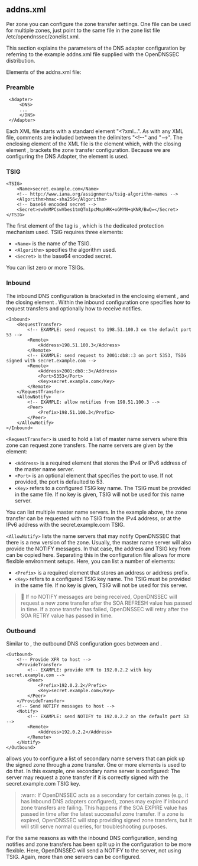 ## addns.xml

Per zone you can configure the zone transfer settings. One file can be used for multiple zones, just point to the same file in the zone list file /etc/opendnssec/zonelist.xml.

This section explains the parameters of the DNS adapter configuration by referring to the example addns.xml file supplied with the OpenDNSSEC distribution. 

Elements of the addns.xml file:

### Preamble

     <Adapter>
         <DNS>
         ...
         </DNS>
     </Adapter>

Each XML file starts with a standard element "<?xml...". As with any XML file, comments are included between the delimiters "<!--" and "–>". The enclosing element of the XML file is the element <Adapter> which, with the closing element </Adapter>, brackets the zone transfer configuration. Because we are configuring the DNS Adapter, the element <DNS> is used.

### TSIG

    <TSIG>
        <Name>secret.example.com</Name>
        <!-- http://www.iana.org/assignments/tsig-algorithm-names -->
        <Algorithm>hmac-sha256</Algorithm>
        <!-- base64 encoded secret -->
        <Secret>sw0nMPCswVbes1tmQTm1pcMmpNRK+oGMYN+qKNR/BwQ=</Secret>
    </TSIG>

The first element of the <DNS> tag is <TSIG>, which is the dedicated protection mechanism used. TSIG requires three elements:

- ``<Name>`` is the name of the TSIG.
- ``<Algorithm>`` specifies the algorithm used.
- ``<Secret>`` is the base64 encoded secret.

You can list zero or more TSIGs.

### Inbound

The inbound DNS configuration is bracketed in the enclosing element <Inbound>, and the closing element </Inbound>.  Within the inbound configuration one specifies how to request transfers and optionally how to receive notifies.

    <Inbound>
        <RequestTransfer>
            <!-- EXAMPLE: send request to 198.51.100.3 on the default port 53 -->
            <Remote>
                <Address>198.51.100.3</Address>
            </Remote>
            <!-- EXAMPLE: send request to 2001:db8::3 on port 5353, TSIG signed with secret.example.com -->
            <Remote>
                <Address>2001:db8::3</Address>
                <Port>5353</Port>
                <Key>secret.example.com</Key>
            </Remote>
        </RequestTransfer>
        <AllowNotify>
            <!-- EXAMPLE: allow notifies from 198.51.100.3 -->
            <Peer>
                <Prefix>198.51.100.3</Prefix>
            </Peer>
        </AllowNotify>
    </Inbound>

``<RequestTransfer>`` is used to hold a list of master name servers where this zone can request zone transfers. The name servers are given by the <Remote> element:

- ``<Address>`` is a required element that stores the IPv4 or IPv6 address of the master name server.
- ``<Port>`` is an optional element that specifies the port to use. If not provided, the port is defaulted to 53.
- ``<Key>`` refers to a configured TSIG key name. The TSIG must be provided in the same file. If no key is given, TSIG will not be used for this name server.

You can list multiple master name servers. In the example above, the zone transfer can be requested with no TSIG from the IPv4 address, or at the IPv6 address with the secret.example.com TSIG.

``<AllowNotify>`` lists the name servers that may notify OpenDNSSEC that there is a new version of the zone. Usually, the master name server will also provide the NOTIFY messages. In that case, the address and TSIG key from <RequestTransfer> can be copied here. Separating this in the configuration file allows for more flexible environment setups. Here, you can list a number of <Peer> elements:

- ``<Prefix>`` is a required element that stores an address or address prefix.
- ``<Key>`` refers to a configured TSIG key name. The TSIG must be provided in the same file. If no key is given, TSIG will not be used for this server.

> :memo:
> If no NOTIFY messages are being received, OpenDNSSEC will request a new zone transfer after the SOA REFRESH value has passed in time. If a zone transfer has failed, OpenDNSSEC will retry after the SOA RETRY value has passed in time.

### Outbound

Similar to <Inbound>, the outbound DNS configuration goes between <Outbound> and </Outbound>.

    <Outbound>
        <!-- Provide XFR to host -->
        <ProvideTransfer>
            <!-- EXAMPLE: provide XFR to 192.0.2.2 with key secret.example.com -->
            <Peer>
                <Prefix>192.0.2.2</Prefix>
                <Key>secret.example.com</Key>
            </Peer>
        </ProvideTransfer>
        <!-- Send NOTIFY messages to host -->
        <Notify>
            <!-- EXAMPLE: send NOTIFY to 192.0.2.2 on the default port 53 -->
            <Remote>
                <Address>192.0.2.2</Address>
            </Remote>
        </Notify>
    </Outbound>

<ProvideTransfer> allows you to configure a list of secondary name servers that can pick up the signed zone through a zone transfer. One or more <Peer> elements is used to do that. In this example, one secondary name server is configured: The server may request a zone transfer if it is correctly signed with the secret.example.com TSIG key.

> :warn:
> If OpenDNSSEC acts as a secondary for certain zones (e.g., it has Inbound DNS adapters configured), zones may expire if inbound zone transfers are failing. This happens if the SOA EXPIRE value has passed in time after the latest successful zone transfer. If a zone is expired, OpenDNSSEC will stop providing signed zone transfers, but it will still serve normal queries, for troubleshooting purposes.

For the same reasons as with the inbound DNS configuration, sending notifies and zone transfers has been split up in the configuration to be more flexible. Here, OpenDNSSEC will send a NOTIFY to the server, not using TSIG. Again, more than one servers can be configured.

